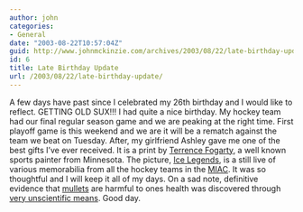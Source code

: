 ```yaml
---
author: john
categories:
- General
date: "2003-08-22T10:57:04Z"
guid: http://www.johnmckinzie.com/archives/2003/08/22/late-birthday-update
id: 6
title: Late Birthday Update
url: /2003/08/22/late-birthday-update/
---
```


A few days have past since I celebrated my 26th birthday and I would like to reflect. GETTING OLD SUX!!! I had quite a nice birthday. My hockey team had our final regular season game and we are peaking at the right time. First playoff game is this weekend and we are it will be a rematch against the team we beat on Tuesday. After, my girlfriend Ashley gave me one of the best gifts I&#8217;ve ever received. It is a print by [Terrence Fogarty](http://www.terrencefogarty.com/), a well known sports painter from Minnesota. The picture, [Ice Legends](http://www.terrencefogarty.com/gallery/media/legends-l.jpg), is a still live of various memorabilia from all the hockey teams in the [MIAC](http://www.miac-online.org/). It was so thoughtful and I will keep it all of my days. On a sad note, definitive evidence that [mullets](http://www.mulletsgalore.com/) are harmful to ones health was discovered through [very unscientific means](http://edition.cnn.com/2003/US/West/08/17/roller.coaster.death.ap/). Good day.